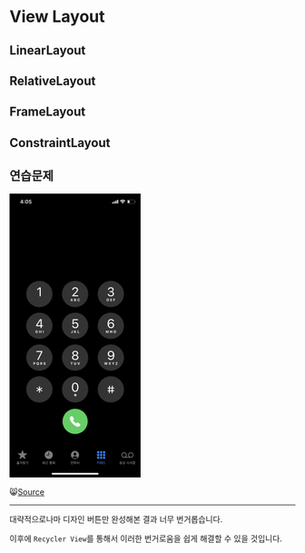 # View Layout

## LinearLayout



## RelativeLayout



## FrameLayout



## ConstraintLayout



## 연습문제

![연습문제01](../_asset/android_layout_exam.png)

:smile_cat:[Source](https://github.com/EduProgramming/KotlinAndroidBegin/tree/example/layout)

---

대략적으로나마 디자인 버튼만 완성해본 결과 너무 번거롭습니다.

이후에 `Recycler View`를 통해서 이러한 번거로움을 쉽게 해결할 수 있을 것입니다.